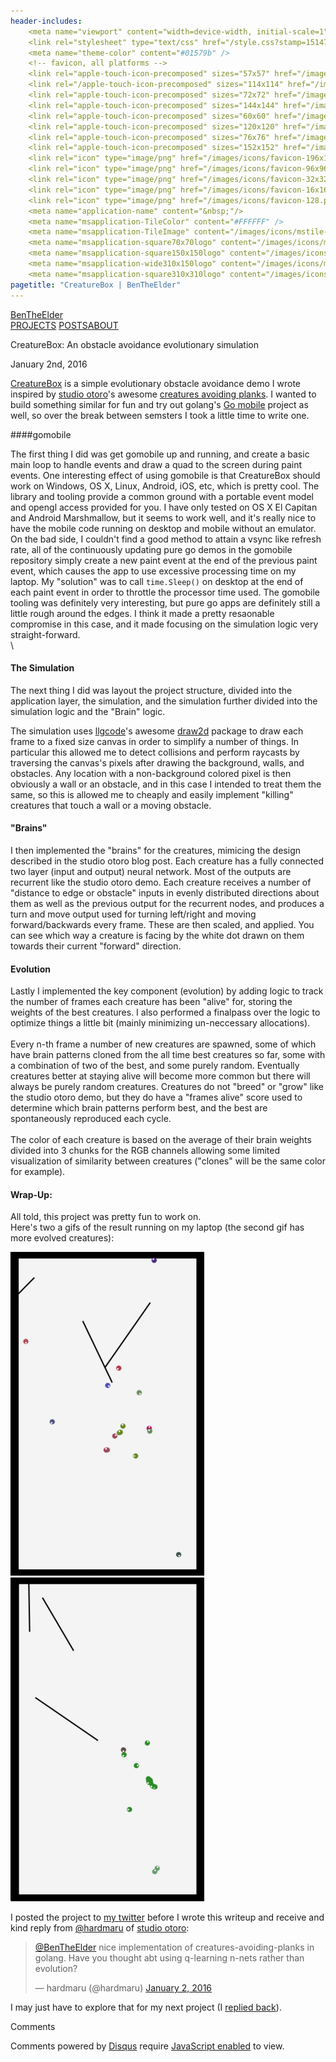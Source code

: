```yaml
---
header-includes:
    <meta name="viewport" content="width=device-width, initial-scale=1">
    <link rel="stylesheet" type="text/css" href="/style.css?stamp=1514714400"/>
    <meta name="theme-color" content="#01579b" />
    <!-- favicon, all platforms -->
    <link rel="apple-touch-icon-precomposed" sizes="57x57" href="/images/icons/apple-touch-icon-57x57.png" />
    <link rel="/apple-touch-icon-precomposed" sizes="114x114" href="/images/icons/apple-touch-icon-114x114.png" />
    <link rel="apple-touch-icon-precomposed" sizes="72x72" href="/images/icons/apple-touch-icon-72x72.png" />
    <link rel="apple-touch-icon-precomposed" sizes="144x144" href="/images/icons/apple-touch-icon-144x144.png" />
    <link rel="apple-touch-icon-precomposed" sizes="60x60" href="/images/icons/apple-touch-icon-60x60.png" />
    <link rel="apple-touch-icon-precomposed" sizes="120x120" href="/images/icons/apple-touch-icon-120x120.png" />
    <link rel="apple-touch-icon-precomposed" sizes="76x76" href="/images/icons/apple-touch-icon-76x76.png" />
    <link rel="apple-touch-icon-precomposed" sizes="152x152" href="/images/icons/apple-touch-icon-152x152.png" />
    <link rel="icon" type="image/png" href="/images/icons/favicon-196x196.png" sizes="196x196" />
    <link rel="icon" type="image/png" href="/images/icons/favicon-96x96.png" sizes="96x96" />
    <link rel="icon" type="image/png" href="/images/icons/favicon-32x32.png" sizes="32x32" />
    <link rel="icon" type="image/png" href="/images/icons/favicon-16x16.png" sizes="16x16" />
    <link rel="icon" type="image/png" href="/images/icons/favicon-128.png" sizes="128x128" />
    <meta name="application-name" content="&nbsp;"/>
    <meta name="msapplication-TileColor" content="#FFFFFF" />
    <meta name="msapplication-TileImage" content="/images/icons/mstile-144x144.png" />
    <meta name="msapplication-square70x70logo" content="/images/icons/mstile-70x70.png" />
    <meta name="msapplication-square150x150logo" content="/images/icons/mstile-150x150.png" />
    <meta name="msapplication-wide310x150logo" content="/images/icons/mstile-310x150.png" />
    <meta name="msapplication-square310x310logo" content="/images/icons/mstile-310x310.png" />
pagetitle: "CreatureBox | BenTheElder"
---
```


<!DOCTYPE html>
<html lang="en">
<body>

<div><link href="https://fonts.googleapis.com/css?family=Open+Sans:400,700|Roboto:400,500,700" rel="stylesheet" lazyload="1" /></div>

<div class="header">
<div class="header-content">
<span class="brand"><a href="/">BenTheElder</a></span><div class="nav"><span><a href="/projects">PROJECTS</a>
</span></span><span><a class="current" href="/posts">POSTS</a></span><span><a href="/about">ABOUT</a></div>
</div>
</div>


<div class="card blog-content">
<p class="title">CreatureBox: An obstacle avoidance evolutionary simulation</p>
<p class="sub-title">January 2nd, 2016</p>

<a href="https://github.com/BenTheElder/creaturebox">CreatureBox</a> is a simple evolutionary obstacle avoidance demo I wrote inspired by [studio otoro](http://otoro.net)'s awesome
 [creatures avoiding planks](http://blog.otoro.net/2015/05/07/creatures-avoiding-planks/).
I wanted to build something similar for fun and try out golang's [Go mobile](https://github.com/golang/mobile)
 project as well, so over the break between semsters I took a little time to write one.

####gomobile

The first thing I did was get gomobile up and running, and create a basic main loop to handle events and draw a
 quad to the screen during paint events.
One interesting effect of using gomobile is that CreatureBox should work on Windows,
 OS X, Linux, Android, iOS, etc, which is pretty cool.
 The library and tooling provide a common ground with a portable event model
 and opengl access provided for you. I have only tested on OS X El Capitan and Android Marshmallow,
 but it seems to work well, and it's really nice to have the mobile code running on desktop and mobile without an emulator.
 On the bad side, I couldn't find a good method to attain a vsync like refresh rate, all of the continuously updating
 pure go demos in the gomobile repository simply create a new paint event at the end of the previous paint event, which
 causes the app to use excessive processing time on my laptop. My "solution" was to call `time.Sleep()` on desktop at
 the end of each paint event in order to throttle the processor time used.
 The gomobile tooling was definitely very interesting, but pure go apps are definitely still a little rough around the
 edges. I think it made a pretty resaonable compromise in this case, and it made focusing on the simulation logic very
 straight-forward.
\
\


#### The Simulation
The next thing I did was layout the project structure, divided into the application layer, the simulation, and the
 simulation further divided into the simulation logic and the "Brain" logic.

The simulation uses <a href="https://github.com/llgcode">llgcode</a>'s awesome [draw2d](https://github.com/llgcode/draw2d)
 package to draw each frame to a fixed size canvas in order to simplify a number of things. In particular this allowed me
 to detect collisions and perform raycasts by traversing the canvas's pixels after drawing the background, walls,
 and obstacles. Any location with a non-background colored pixel is then obviously a wall or an obstacle, and in this
 case I intended to treat them the same, so this is allowed me to cheaply and easily implement "killing" creatures that
 touch a wall or a moving obstacle.


#### "Brains"
I then implemented the "brains" for the creatures, mimicing the design described in the studio otoro blog post.
Each creature has a fully connected two layer (input and output) neural network. Most of the outputs are recurrent like
 the studio otoro demo. Each creature receives a number of "distance to edge or obstacle" inputs in
 evenly distributed directions about them as well as the previous output for the recurrent nodes, and produces a turn
 and move output used for turning left/right and moving forward/backwards every frame. These are then scaled, and applied.
 You can see which way a creature is facing by the white dot drawn on them towards their current "forward" direction.

#### Evolution
Lastly I implemented the key component (evolution) by adding logic to track the number of frames each creature has been
 "alive" for, storing the weights of the best creatures. I also performed a finalpass over the logic to optimize things
 a little bit (mainly minimizing un-neccessary allocations).\
\
Every n-th frame a number of new creatures are spawned, some of which have brain patterns cloned from the all time best
 creatures so far, some with a combination of two of the best, and some purely random. Eventually creatures better at
 staying alive will become more common but there will always be purely random creatures. Creatures do not "breed" or
 "grow" like the studio otoro demo, but they do have a "frames alive" score used to determine which brain patterns
 perform best, and the best are spontaneously reproduced each cycle.\
\
The color of each creature is based on the average of their brain weights divided into 3 chunks for the RGB channels allowing some limited visualization of similarity between creatures ("clones" will be the same color for example).

#### Wrap-Up:
All told, this project was pretty fun to work on.\
Here's two a gifs of the result running on my laptop (the second gif has more evolved creatures):

<div class="flex-container vertical-center"><img class="flex-2-col no-grow" src="/images/creaturebox_demo.gif" width="310" height="518" alt="gif of CreatureBox running on my laptop"></img><img class="flex-2-col no-grow" src="/images/creaturebox_demo_2.gif" width="310" height="518" alt="gif of CreatureBox running on my laptop with more evolved creatures"></img></div>

I posted the project to [my twitter](https://twitter.com/BenTheElder) before I wrote this writeup and receive and kind
 reply from <a href="https://twitter.com/hardmaru">@hardmaru</a> of [studio otoro](http://otoro.net):

<blockquote class="twitter-tweet tw-align-center" lang="en"><p lang="en" dir="ltr"><a href="https://twitter.com/BenTheElder">@BenTheElder</a> nice implementation of creatures-avoiding-planks in golang. Have you thought abt using q-learning n-nets rather than evolution?</p>&mdash; hardmaru (@hardmaru) <a href="https://twitter.com/hardmaru/status/683177164447981568">January 2, 2016</a></blockquote>

I may just have to explore that for my next project (I [replied back](https://twitter.com/BenTheElder/status/683178992606810112)).



<div style="clear: both;"></div>
</div>

<!--comments card-->
<div class="card">
<p class="title">Comments</p>
<div id="disqus_thread"></div>
<script>
    var disqus_config = function () {
        this.page.url = "https://bentheelder.io/posts/creaturebox";
        this.page.identifier = "posts/creaturebox";
    };
    (function() {
        var d = document, s = d.createElement('script');
        s.src = 'https://bentheelder.disqus.com/embed.js';
        s.setAttribute('data-timestamp', +new Date());
        (d.head || d.body).appendChild(s);
    })();
</script>
<noscript><p>Comments powered by <a href="https://disqus.com/?ref_noscript">Disqus</a> require <a href="http://www.enable-javascript.com/">JavaScript enabled</a> to view.</a></p></noscript>
</div>

</body>
</html>
